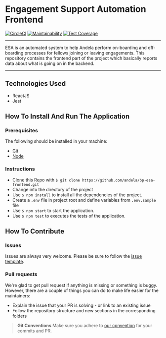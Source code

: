 # Engagement Support Automation Frontend

[![CircleCI](https://circleci.com/gh/andela/bp-esa-frontend/tree/develop.svg?style=svg)](https://circleci.com/gh/andela/bp-esa-frontend/tree/develop) [![Maintainability](https://api.codeclimate.com/v1/badges/fa275fcb0ff11748c819/maintainability)](https://codeclimate.com/github/andela/bp-esa-frontend/maintainability) [![Test Coverage](https://api.codeclimate.com/v1/badges/fa275fcb0ff11748c819/test_coverage)](https://codeclimate.com/github/andela/bp-esa-frontend/test_coverage)

-----

ESA is an automated system to help Andela perform on-boarding and off-boarding processes for fellows joining or leaving engagements. This repository contains the frontend part of the project which basically reports data about what is going on in the backend.

-----

## Technologies Used

- ReactJS
- Jest

## How To Install And Run The Application

### Prerequisites

The following should be installed in your machine:

- [Git](https://git-scm.com/downloads)
- [Node](https://nodejs.org/en/download)

### Instructions

- Clone this Repo with `$ git clone https://github.com/andela/bp-esa-frontend.git`
- Change into the directory of the project
- Use `$ npm install` to install all the dependencies of the project.
- Create a `.env` file in project root and define variables from `.env.sample` file
- Use `$ npm start` to start the application.
- Use `$ npm test` to executes the tests of the application.

## How To Contribute

### Issues

Issues are always very welcome. Please be sure to follow the [issue template](https://github.com/andela/engineering-playbook/issues/new).

### Pull requests

We're glad to get pull request if anything is missing or something is buggy. However, there are a couple of things you can do to make life easier for the maintainers:

- Explain the issue that your PR is solving - or link to an existing issue
- Follow the repository structure and new sections in the corresponding folders

> **Git Conventions**
> Make sure you adhere to [our convention](https://github.com/andela/engineering-playbook/tree/master/5.%20Developing/Conventions#commit-message) for your commits and PR.

